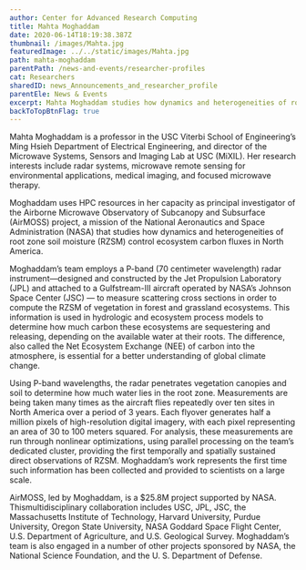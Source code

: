 ```yaml
---
author: Center for Advanced Research Computing
title: Mahta Moghaddam
date: 2020-06-14T18:19:38.387Z
thumbnail: /images/Mahta.jpg
featuredImage: ../../static/images/Mahta.jpg
path: mahta-moghaddam
parentPath: /news-and-events/researcher-profiles
cat: Researchers
sharedID: news_Announcements_and_researcher_profile
parentEle: News & Events
excerpt: Mahta Moghaddam studies how dynamics and heterogeneities of root zone soil moisture (RZSM) control ecosystem carbon fluxes in North America.
backToTopBtnFlag: true
---
```


Mahta Moghaddam is a professor in the USC Viterbi School of Engineering’s Ming Hsieh Department of Electrical Engineering, and director of the Microwave Systems, Sensors and Imaging Lab at USC (MiXIL). Her research interests include radar systems, microwave remote sensing for environmental applications, medical imaging, and focused microwave therapy.

Moghaddam uses HPC resources in her capacity as principal investigator of the Airborne Microwave Observatory of Subcanopy and Subsurface (AirMOSS) project, a mission of the National Aeronautics and Space Administration (NASA) that studies how dynamics and heterogeneities of root zone soil moisture (RZSM) control ecosystem carbon fluxes in North America.

Moghaddam’s team employs a P-band (70 centimeter wavelength) radar instrument—designed and constructed by the Jet Propulsion Laboratory (JPL) and attached to a Gulfstream-III aircraft operated by NASA’s Johnson Space Center (JSC) — to measure scattering cross sections in order to compute the RZSM of vegetation in forest and grassland ecosystems. This information is used in hydrologic and ecosystem process models to determine how much carbon these ecosystems are sequestering and releasing, depending on the available water at their roots. The difference, also called the Net Ecosystem Exchange (NEE) of carbon into the atmosphere, is essential for a better understanding of global climate change.

Using P-band wavelengths, the radar penetrates vegetation canopies and soil to determine how much water lies in the root zone. Measurements are being taken many times as the aircraft flies repeatedly over ten sites in North America over a period of 3 years. Each flyover generates half a million pixels of high-resolution digital imagery, with each pixel representing an area of 30 to 100 meters squared. For analysis, these measurements are run through nonlinear optimizations, using parallel processing on the team’s dedicated cluster, providing the first temporally and spatially sustained direct observations of RZSM. Moghaddam’s work represents the first time such information has been collected and provided to scientists on a large scale.

AirMOSS, led by Moghaddam, is a $25.8M project supported by NASA. Thismultidisciplinary collaboration includes USC, JPL, JSC, the Massachusetts Institute of Technology, Harvard University, Purdue University, Oregon State University, NASA Goddard Space Flight Center, U.S. Department of Agriculture, and U.S. Geological Survey. Moghaddam’s team is also engaged in a number of other projects sponsored by NASA, the National Science Foundation, and the U. S. Department of Defense.

